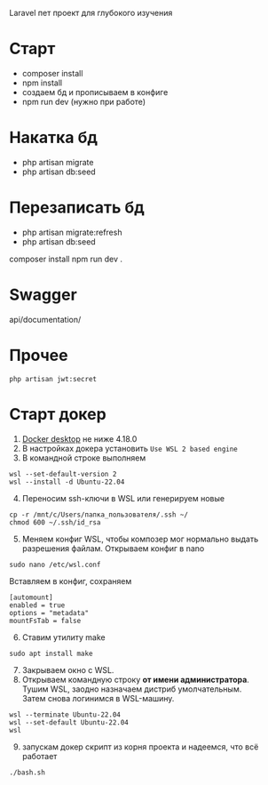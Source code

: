 Laravel пет проект для глубокого изучения

# Старт #
- composer install
- npm install
- создаем бд и прописываем в конфиге
- npm run dev (нужно при работе)

# Накатка бд #
- php artisan migrate
- php artisan db:seed

# Перезаписать бд #
- php artisan migrate:refresh
- php artisan db:seed

composer install
npm run dev
.

# Swagger #
api/documentation/

# Прочее #
```
php artisan jwt:secret
```
# Старт докер #
1. <a href="https://www.docker.com/products/docker-desktop/">Docker desktop</a> не ниже 4.18.0
2. В настройках докера установить `Use WSL 2 based engine`
3. В командной строке выполняем
```
wsl --set-default-version 2
wsl --install -d Ubuntu-22.04
```
4. Переносим ssh-ключи в WSL или генерируем новые
```
cp -r /mnt/c/Users/папка_пользователя/.ssh ~/
chmod 600 ~/.ssh/id_rsa
```
5. Меняем конфиг WSL, чтобы композер мог нормально выдать разрешения файлам. Открываем конфиг в nano
```
sudo nano /etc/wsl.conf
```
Вставляем в конфиг, сохраняем
```
[automount]
enabled = true
options = "metadata"
mountFsTab = false
```
6. Ставим утилиту make
```
sudo apt install make
```
7. Закрываем окно с WSL.
8. Открываем командную строку <strong>от имени администратора</strong>.\
Тушим WSL, заодно назначаем дистриб умолчательным.\
Затем снова логинимся в WSL-машину.
```
wsl --terminate Ubuntu-22.04
wsl --set-default Ubuntu-22.04
wsl
```
9. запускам докер скрипт из корня проекта и надеемся, что всё работает
```
./bash.sh
```
